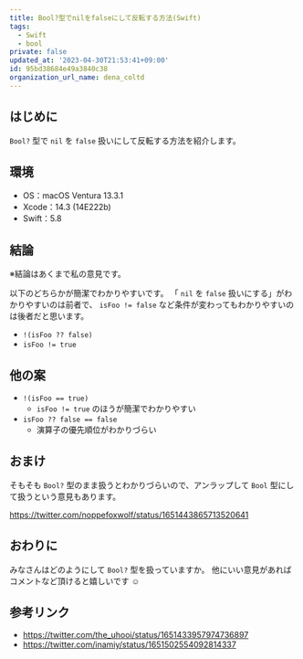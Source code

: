 ```yaml
---
title: Bool?型でnilをfalseにして反転する方法(Swift)
tags:
  - Swift
  - bool
private: false
updated_at: '2023-04-30T21:53:41+09:00'
id: 95bd38684e49a3840c38
organization_url_name: dena_coltd
---
```

## はじめに

`Bool?` 型で `nil` を `false` 扱いにして反転する方法を紹介します。

## 環境

- OS：macOS Ventura 13.3.1
- Xcode：14.3 (14E222b)
- Swift：5.8

## 結論

※結論はあくまで私の意見です。

以下のどちらかが簡潔でわかりやすいです。
「 `nil` を `false` 扱いにする」がわかりやすいのは前者で、 `isFoo != false` など条件が変わってもわかりやすいのは後者だと思います。

- `!(isFoo ?? false)`
- `isFoo != true`

## 他の案

- `!(isFoo == true)`
  - `isFoo != true` のほうが簡潔でわかりやすい
- `isFoo ?? false == false`
  - 演算子の優先順位がわかりづらい

## おまけ

そもそも `Bool?` 型のまま扱うとわかりづらいので、アンラップして `Bool` 型にして扱うという意見もあります。

https://twitter.com/noppefoxwolf/status/1651443865713520641

## おわりに

みなさんはどのようにして `Bool?` 型を扱っていますか。
他にいい意見があればコメントなど頂けると嬉しいです :relaxed:

## 参考リンク

- https://twitter.com/the_uhooi/status/1651433957974736897
- https://twitter.com/inamiy/status/1651502554092814337
